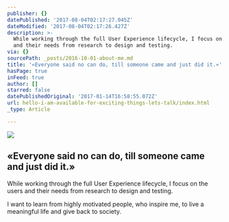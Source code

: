 ```yaml
---
publisher: {}
datePublished: '2017-08-04T02:17:27.045Z'
dateModified: '2017-08-04T02:17:26.427Z'
description: >-
  While working through the full User Experience lifecycle, I focus on the users
  and their needs from research to design and testing.
via: {}
sourcePath: _posts/2016-10-01-about-me.md
title: '«Everyone said no can do, till someone came and just did it.»'
hasPage: true
inFeed: true
author: []
starred: false
datePublishedOriginal: '2017-01-14T16:58:55.072Z'
url: hello-i-am-available-for-exciting-things-lets-talk/index.html
_type: Article

---
```

![](https://the-grid-user-content.s3-us-west-2.amazonaws.com/7f1b5246-0d44-4d45-8048-0d6f0833fa5d.gif)

## «Everyone said no can do, till someone came and just did it.»

While working through the full User Experience lifecycle, I focus on the users and their needs from research to design and testing.

I want to learn from highly motivated people, who inspire me, to live a meaningful life and give back to society.
